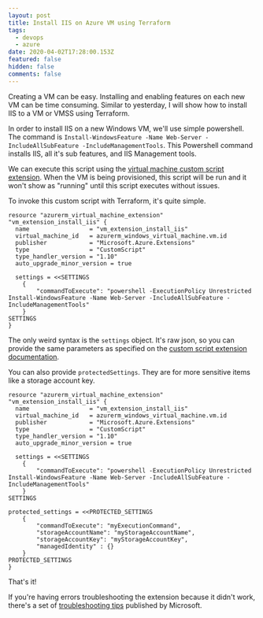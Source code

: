 ```yaml
---
layout: post
title: Install IIS on Azure VM using Terraform
tags:
  - devops
  - azure
date: 2020-04-02T17:28:00.153Z
featured: false
hidden: false
comments: false
---
```

Creating a VM can be easy. Installing and enabling features on each new VM can be time consuming. Similar to yesterday, I will show how to install IIS to a VM or VMSS using Terraform.

<!--more-->

In order to install IIS on a new Windows VM, we'll use simple powershell.  The command is `Install-WindowsFeature -Name Web-Server -IncludeAllSubFeature -IncludeManagementTools`. This Powershell command installs IIS, all it's sub features, and IIS Management tools. 

We can execute this script using the [virtual machine custom script extension](https://docs.microsoft.com/en-us/azure/virtual-machines/extensions/custom-script-windows). When the VM is being provisioned, this script will be run and it won't show as "running" until this script executes without issues.

To invoke this custom script with Terraform, it's quite simple.

```hcl
resource "azurerm_virtual_machine_extension" "vm_extension_install_iis" {
  name                 = "vm_extension_install_iis"
  virtual_machine_id   = azurerm_windows_virtual_machine.vm.id
  publisher            = "Microsoft.Azure.Extensions"
  type                 = "CustomScript"
  type_handler_version = "1.10"
  auto_upgrade_minor_version = true

  settings = <<SETTINGS
    {
        "commandToExecute": "powershell -ExecutionPolicy Unrestricted Install-WindowsFeature -Name Web-Server -IncludeAllSubFeature -IncludeManagementTools"
    }
SETTINGS
}
```

The only weird syntax is the `settings` object. It's raw json, so you can provide the same parameters as specified on the [custom script extension documentation](https://docs.microsoft.com/en-us/azure/virtual-machines/extensions/custom-script-windows#extension-schema).

You can also provide `protectedSettings`. They are for more sensitive items like a storage account key. 

```hcl
resource "azurerm_virtual_machine_extension" "vm_extension_install_iis" {
  name                 = "vm_extension_install_iis"
  virtual_machine_id   = azurerm_windows_virtual_machine.vm.id
  publisher            = "Microsoft.Azure.Extensions"
  type                 = "CustomScript"
  type_handler_version = "1.10"
  auto_upgrade_minor_version = true

  settings = <<SETTINGS
    {
        "commandToExecute": "powershell -ExecutionPolicy Unrestricted Install-WindowsFeature -Name Web-Server -IncludeAllSubFeature -IncludeManagementTools"
    }
SETTINGS

protected_settings = <<PROTECTED_SETTINGS
    {
        "commandToExecute": "myExecutionCommand",
        "storageAccountName": "myStorageAccountName",
        "storageAccountKey": "myStorageAccountKey",
        "managedIdentity" : {}
    }
PROTECTED_SETTINGS
}
```

That's it!

If you're having errors troubleshooting the extension because it didn't work, there's a set of [troubleshooting tips](https://docs.microsoft.com/en-us/azure/virtual-machines/extensions/custom-script-windows#troubleshoot-and-support) published by Microsoft.